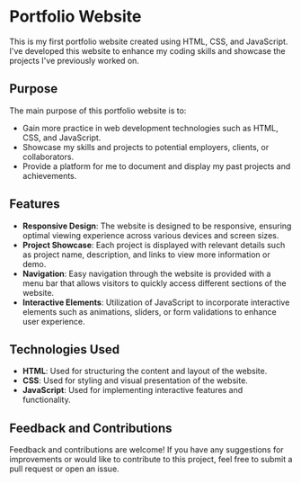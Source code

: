 # Portfolio Website

This is my first portfolio website created using HTML, CSS, and JavaScript. I've developed this website to enhance my coding skills and showcase the projects I've previously worked on.

## Purpose

The main purpose of this portfolio website is to:

- Gain more practice in web development technologies such as HTML, CSS, and JavaScript.
- Showcase my skills and projects to potential employers, clients, or collaborators.
- Provide a platform for me to document and display my past projects and achievements.

## Features

- **Responsive Design**: The website is designed to be responsive, ensuring optimal viewing experience across various devices and screen sizes.
- **Project Showcase**: Each project is displayed with relevant details such as project name, description, and links to view more information or demo.
- **Navigation**: Easy navigation through the website is provided with a menu bar that allows visitors to quickly access different sections of the website.
- **Interactive Elements**: Utilization of JavaScript to incorporate interactive elements such as animations, sliders, or form validations to enhance user experience.

## Technologies Used

- **HTML**: Used for structuring the content and layout of the website.
- **CSS**: Used for styling and visual presentation of the website.
- **JavaScript**: Used for implementing interactive features and functionality.

## Feedback and Contributions

Feedback and contributions are welcome! If you have any suggestions for improvements or would like to contribute to this project, feel free to submit a pull request or open an issue.
